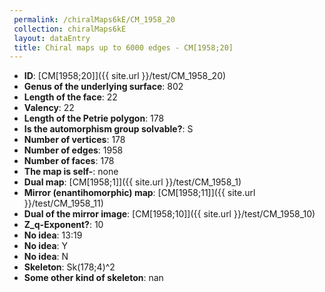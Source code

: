 ```yaml
--- 
 permalink: /chiralMaps6kE/CM_1958_20 
 collection: chiralMaps6kE
 layout: dataEntry
 title: Chiral maps up to 6000 edges - CM[1958;20]
---
```


- **ID**: [CM[1958;20]]({{ site.url }}/test/CM_1958_20)
- **Genus of the underlying surface**: 802
- **Length of the face**: 22
- **Valency**: 22
- **Length of the Petrie polygon**: 178
- **Is the automorphism group solvable?**: S
- **Number of vertices**: 178
- **Number of edges**: 1958
- **Number of faces**: 178
- **The map is self-**: none
- **Dual map**: [CM[1958;1]]({{ site.url }}/test/CM_1958_1)
- **Mirror (enantihomorphic) map**: [CM[1958;11]]({{ site.url }}/test/CM_1958_11)
- **Dual of the mirror image**: [CM[1958;10]]({{ site.url }}/test/CM_1958_10)
- **Z_q-Exponent?**: 10
- **No idea**:  13:19
- **No idea**: Y
- **No idea**: N
- **Skeleton**: Sk(178;4)^2
- **Some other kind of skeleton**: nan
